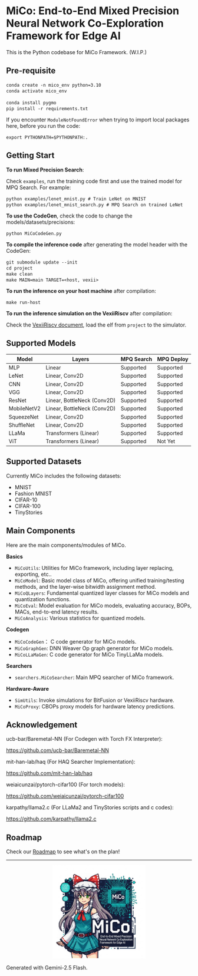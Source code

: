 # MiCo: End-to-End Mixed Precision Neural Network Co-Exploration Framework for Edge AI

This is the Python codebase for MiCo Framework. (W.I.P.)

## Pre-requisite

```shell
conda create -n mico_env python=3.10
conda activate mico_env

conda install pygmo
pip install -r requirements.txt
```

If you encounter `ModuleNotFoundError` when trying to import local packages here, before you run the code:
```shell
export PYTHONPATH=$PYTHONPATH:.
```

## Getting Start

**To run Mixed Precision Search**:

Check `examples`, run the training code first and use the trained model for MPQ Search.
For example:
```
python examples/lenet_mnist.py # Train LeNet on MNIST
python examples/lenet_mnist_search.py # MPQ Search on trained LeNet
```

**To use the CodeGen**, check the code to change the models/datasets/precisions:
```
python MiCoCodeGen.py
```

**To compile the inference code** after generating the model header with the CodeGen:
```
git submodule update --init
cd project
make clean
make MAIN=main TARGET=<host, vexii>
```
**To run the inference on your host machine** after compilation:
```
make run-host
```
**To run the inference simulation on the VexiiRiscv** after compilation:

Check the [VexiiRiscv document](https://spinalhdl.github.io/VexiiRiscv-RTD/master/VexiiRiscv/HowToUse/index.html#run-a-simulation), load the elf from `project` to the simulator.

## Supported Models
| Model | Layers | MPQ Search | MPQ Deploy |
| ----- | ------ | ---------- | ---------- |
| MLP   | Linear         | Supported | Supported |
| LeNet | Linear, Conv2D | Supported | Supported |
| CNN   | Linear, Conv2D | Supported | Supported |
| VGG   | Linear, Conv2D | Supported | Supported |
| ResNet | Linear, BottleNeck (Conv2D) | Supported | Supported |
| MobileNetV2 | Linear, BottleNeck (Conv2D) | Supported | Supported |
| SqueezeNet | Linear, Conv2D | Supported | Supported |
| ShuffleNet | Linear, Conv2D | Supported | Supported |
| LLaMa | Transformers (Linear) | Supported | Supported |
| ViT   | Transformers (Linear) | Supported | Not Yet |

## Supported Datasets

Currently MiCo includes the following datasets:

+ MNIST
+ Fashion MNIST
+ CIFAR-10
+ CIFAR-100
+ TinyStories

## Main Components
Here are the main components/modules of MiCo.

**Basics**
+ `MiCoUtils`: Utilities for MiCo framework, including layer replacing, exporting, etc..
+ `MiCoModel`: Basic model class of MiCo, offering unified training/testing methods, and the layer-wise bitwidth assignment method.
+ `MiCoQLayers`: Fundamental quantized layer classes for MiCo models and quantization functions.
+ `MiCoEval`: Model evaluation for MiCo models, evaluating accuracy, BOPs, MACs, end-to-end latency results.
+ `MiCoAnalysis`: Various statistics for quantized models.

**Codegen**
+ `MiCoCodeGen`： C code generator for MiCo models.
+ `MiCoGraphGen`: DNN Weaver Op graph generator for MiCo models.
+ `MiCoLLaMaGen`: C code generator for MiCo TinyLLaMa models.

**Searchers**
+ `searchers.MiCoSearcher`: Main MPQ searcher of MiCo framework.

**Hardware-Aware**
+ `SimUtils`: Invoke simulations for BitFusion or VexiiRiscv hardware.
+ `MiCoProxy`: CBOPs proxy models for hardware latency predictions.

## Acknowledgement

ucb-bar/Baremetal-NN (For Codegen with Torch FX Interpreter):

https://github.com/ucb-bar/Baremetal-NN

mit-han-lab/haq (For HAQ Searcher Implementation):

https://github.com/mit-han-lab/haq

weiaicunzai/pytorch-cifar100 (For torch models):

https://github.com/weiaicunzai/pytorch-cifar100

karpathy/llama2.c (For LLaMa2 and TinyStories scripts and c codes):

https://github.com/karpathy/llama2.c

## Roadmap

Check our [Roadmap](/../../issues/1) to see what's on the plan!

---
<p align="center">
<img src="doc/icon_v1.jpg" width="50%" height="50%"/>
</p>
Generated with Gemini-2.5 Flash.
